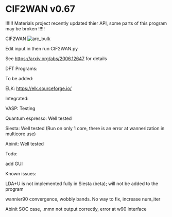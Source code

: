 
# CIF2WAN v0.67
!!!!!! Materials project recently updated thier API, some parts of this program may be broken !!!!!

CIF2WAN
![arc_bulk](https://user-images.githubusercontent.com/7741705/112843580-b7d72800-9070-11eb-88be-43e407addfb9.png)

Edit input.in then run CIF2WAN.py

See https://arxiv.org/abs/2006.12647 for details

DFT Programs:

To be added:

ELK: https://elk.sourceforge.io/

Integrated:

VASP: Testing

Quantum espresso: Well tested

Siesta: Well tested (Run on only 1 core, there is an error at wannerization in multicore use)

Abinit: Well tested

Todo:

add GUI

Known issues:

LDA+U is not implemented fully in Siesta (beta); will not be added to the program

wannier90 convergence, wobbly bands. No way to fix, increase num_iter

Abinit SOC case, .mmn not output correctly, error at w90 interface
